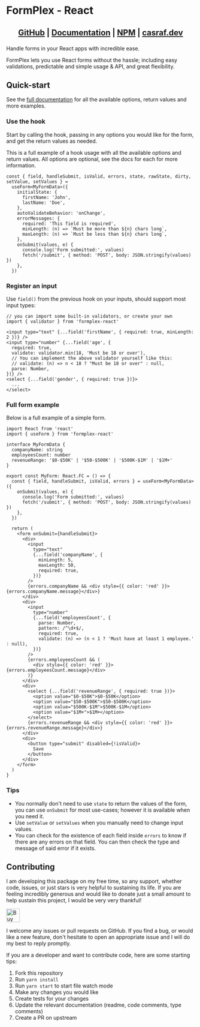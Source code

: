 # FormPlex - React

<h2 align="center">

[GitHub](https://github.com/chenasraf/formplex-react) |
[Documentation](https://casraf.dev/formplex-react) | [NPM](https://npmjs.com/package/formplex-react)
| [casraf.dev](https://casraf.dev)

</h2>

Handle forms in your React apps with incredible ease.

FormPlex lets you use React forms without the hassle; including easy validations, predictable and
simple usage & API, and great flexibility.

## Quick-start

See the [full documentation](https://chenasraf.github.io/formplex-react/) for all the available
options, return values and more examples.

### Use the hook

Start by calling the hook, passing in any options you would like for the form, and get the return
values as needed.

This is a full example of a hook usage with all the available options and return values. All options
are optional, see the docs for each for more information.

```tsx
const { field, handleSubmit, isValid, errors, state, rawState, dirty, setValue, setValues } =
  useForm<MyFormData>({
    initialState: {
      firstName: 'John',
      lastName: 'Doe',
    },
    autoValidateBehavior: 'onChange',
    errorMessages: {
      required: 'This field is required',
      minLength: (n) => `Must be more than ${n} chars long`,
      maxLength: (n) => `Must be less than ${n} chars long`,
    },
    onSubmit(values, e) {
      console.log('Form submitted:', values)
      fetch('/submit', { method: 'POST', body: JSON.stringify(values) })
    },
  })
```

### Register an input

Use `field()` from the previous hook on your inputs, should support most input types:

```tsx
// you can import some built-in validators, or create your own
import { validator } from 'formplex-react'

<input type="text" {...field('firstName', { required: true, minLength: 2 })} />
<input type="number" {...field('age', {
  required: true,
  validate: validator.min(18, 'Must be 18 or over'),
  // You can implement the above validator yourself like this:
  // validate: (n) => n < 18 ? "Must be 18 or over" : null,
  parse: Number,
})} />
<select {...field('gender', { required: true })}>
  ...
</select>
```

### Full form example

Below is a full example of a simple form.

```tsx
import React from 'react'
import { useForm } from 'formplex-react'

interface MyFormData {
  companyName: string
  employeesCount: number
  revenueRange: '$0-$50K' | '$50-$500K' | '$500K-$1M' | '$1M+'
}

export const MyForm: React.FC = () => {
  const { field, handleSubmit, isValid, errors } = useForm<MyFormData>({
    onSubmit(values, e) {
      console.log('Form submitted:', values)
      fetch('/submit', { method: 'POST', body: JSON.stringify(values) })
    },
  })

  return (
    <form onSubmit={handleSubmit}>
      <div>
        <input
          type="text"
          {...field('companyName', {
            minLength: 5,
            maxLength: 50,
            required: true,
          })}
        />
        {errors.companyName && <div style={{ color: 'red' }}>{errors.companyName.message}</div>}
      </div>
      <div>
        <input
          type="number"
          {...field('employeesCount', {
            parse: Number,
            pattern: /^\d+$/,
            required: true,
            validate: (n) => (n < 1 ? 'Must have at least 1 employee.' : null),
          })}
        />
        {errors.employeesCount && (
          <div style={{ color: 'red' }}>{errors.employeesCount.message}</div>
        )}
      </div>
      <div>
        <select {...field('revenueRange', { required: true })}>
          <option value="$0-$50K">$0-$50K</option>
          <option value="$50-$500K">$50-$500K</option>
          <option value="$500K-$1M">$500K-$1M</option>
          <option value="$1M+">$1M+</option>
        </select>
        {errors.revenueRange && <div style={{ color: 'red' }}>{errors.revenueRange.message}</div>}
      </div>
      <div>
        <button type="submit" disabled={!isValid}>
          Save
        </button>
      </div>
    </form>
  )
}
```

### Tips

- You normally don't need to use `state` to return the values of the form, you can use `onSubmit`
  for most use-cases; however it is available when you need it.
- Use `setValue` or `setValues` when you manually need to change input values.
- You can check for the existence of each field inside `errors` to know if there are any errors on
  that field. You can then check the type and message of said error if it exists.

## Contributing

I am developing this package on my free time, so any support, whether code, issues, or just stars is
very helpful to sustaining its life. If you are feeling incredibly generous and would like to donate
just a small amount to help sustain this project, I would be very very thankful!

<a href='https://ko-fi.com/casraf' target='_blank'>
  <img height='36' style='border:0px;height:36px;'
    src='https://cdn.ko-fi.com/cdn/kofi1.png?v=3'
    alt='Buy Me a Coffee at ko-fi.com' />
</a>

I welcome any issues or pull requests on GitHub. If you find a bug, or would like a new feature,
don't hesitate to open an appropriate issue and I will do my best to reply promptly.

If you are a developer and want to contribute code, here are some starting tips:

1. Fork this repository
2. Run `yarn install`
3. Run `yarn start` to start file watch mode
4. Make any changes you would like
5. Create tests for your changes
6. Update the relevant documentation (readme, code comments, type comments)
7. Create a PR on upstream
